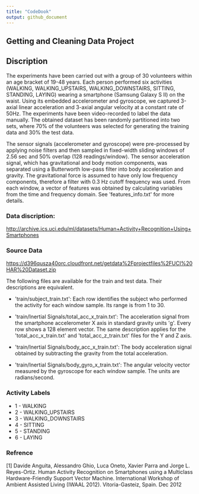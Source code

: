 ```yaml
---
title: "CodeDook"
output: github_document
---
```


## Getting and Cleaning Data Project

## Discription

The experiments have been carried out with a group of 30 volunteers within an age bracket of 19-48 years. Each person performed six activities (WALKING, WALKING_UPSTAIRS, WALKING_DOWNSTAIRS, SITTING, STANDING, LAYING) wearing a smartphone (Samsung Galaxy S II) on the waist. Using its embedded accelerometer and gyroscope, we captured 3-axial linear acceleration and 3-axial angular velocity at a constant rate of 50Hz. The experiments have been video-recorded to label the data manually. The obtained dataset has been randomly partitioned into two sets, where 70% of the volunteers was selected for generating the training data and 30% the test data.

The sensor signals (accelerometer and gyroscope) were pre-processed by applying noise filters and then sampled in fixed-width sliding windows of 2.56 sec and 50% overlap (128 readings/window). The sensor acceleration signal, which has gravitational and body motion components, was separated using a Butterworth low-pass filter into body acceleration and gravity. The gravitational force is assumed to have only low frequency components, therefore a filter with 0.3 Hz cutoff frequency was used. From each window, a vector of features was obtained by calculating variables from the time and frequency domain. See 'features_info.txt' for more details.

### Data discription:

<http://archive.ics.uci.edu/ml/datasets/Human+Activity+Recognition+Using+Smartphones>

### Source Data

<https://d396qusza40orc.cloudfront.net/getdata%2Fprojectfiles%2FUCI%20HAR%20Dataset.zip>

The following files are available for the train and test data. Their descriptions are equivalent.

-   'train/subject_train.txt': Each row identifies the subject who performed the activity for each window sample. Its range is from 1 to 30.

-   'train/Inertial Signals/total_acc_x_train.txt': The acceleration signal from the smartphone accelerometer X axis in standard gravity units 'g'. Every row shows a 128 element vector. The same description applies for the 'total_acc_x_train.txt' and 'total_acc_z_train.txt' files for the Y and Z axis.

-   'train/Inertial Signals/body_acc_x_train.txt': The body acceleration signal obtained by subtracting the gravity from the total acceleration.

-   'train/Inertial Signals/body_gyro_x_train.txt': The angular velocity vector measured by the gyroscope for each window sample. The units are radians/second.

### Activity Labels

-   1 - WALKING
-   2 - WALKING_UPSTAIRS
-   3 - WALKING_DOWNSTAIRS
-   4 - SITTING
-   5 - STANDING
-   6 - LAYING

### Refrence

[1] Davide Anguita, Alessandro Ghio, Luca Oneto, Xavier Parra and Jorge L. Reyes-Ortiz. Human Activity Recognition on Smartphones using a Multiclass Hardware-Friendly Support Vector Machine. International Workshop of Ambient Assisted Living (IWAAL 2012). Vitoria-Gasteiz, Spain. Dec 2012
